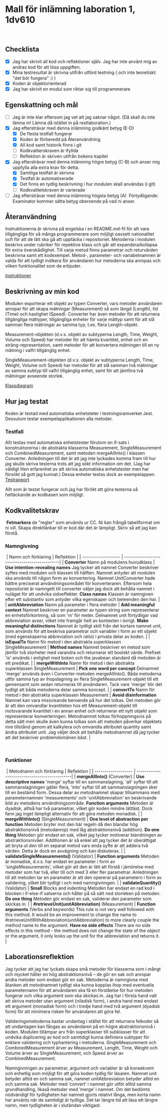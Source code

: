 # Mall för inlämning laboration 1, 1dv610
​
## Checklista
- [x] Jag har skrivit all kod och reflektioner själv. Jag har inte använt mig av andras kod för att lösa uppgiften.
- [x] Mina testresultat är skrivna utifrån utförd testning ( och inte teoretiskt: "det bör fungera" :) )
- [x] Koden är objektorienterad
- [x] Jag har skrivit en modul som riktar sig till programmerare
​
## Egenskattning och mål
- [ ] Jag är inte klar eftersom jag vet att jag saknar något. (Då skall du inte lämna in! Lämna då istället in på restlaboration.)
- [x] Jag eftersträvar med denna inlämning godkänt betyg (E-D)
  - [x] De flesta testfall fungerar
  - [x] Koden är förberedd på Återanvändning
  - [x] All kod samt historik finns i git 
  - [ ] Kodkvaliterskraven är ifyllda
  - [ ] Reflektion är skriven utifrån bokens kapitel 
- [x] Jag eftersträvar med denna inlämning högre betyg (C-B) och anser mig uppfylla alla extra krav för detta. 
  - [x] Samtliga testfall är skrivna
  - [x] Testfall är automatiserade
  - [x] Det finns en tydlig beskrivning i hur modulen skall användas (i git)
  - [ ] Kodkvalitetskraven är varierade 
- [ ] Jag eftersträvar med denna inlämning högsta betyg (A) 
​
Förtydligande: Examinator kommer sätta betyg oberoende på vad ni anser. 
​
## Återanvändning
Instruktionerna är skrivna på engelska i en README.md-fil för att vara tillgängliga för så många programmerare som möjligt oavsett nationalitet och för att de lätt ska gå att upptäcka i repositoriet. Metoderna i modulen beskrivs under rubriker för repektive klass och går att expandera/kollapsa för extra överskådlighet. Till varje metod finns parametrar och returvärden beskrivna samt ett kodexempel. Metod-, parameter- och variabelnamnen är valda för att tydligt indikera för användaren hur metoderna ska anropas och vilken funktionalitet som de erbjuder.

[Instruktioner](./README.md)
​
## Beskrivning av min kod
Modulen exporterar ett objekt av typen Converter, vars metoder användaren anropar för att skapa mätningar (Measurement) så som längd (Length), tid (Time) och hastighet (Speed). Converter har även metoder för att returnera tillgängliga mättyper, tillgängliga enheter för varje mättyp samt för att slå samman flera mätningar av samma typ, t.ex. flera Length-objekt.

Measurement-objekten (d.v.s. objekt av subtyperna Length, Time, Weight, Volume och Speed) har metoder för att hämta kvantitet, enhet och en sträng-representation, samt metoder för att konvertera mätningen till en ny mätning i valfri tillgänglig enhet.

SingleMeasurement-objekten (d.v.s. objekt av subtyperna Length, Time, Weight, Volume och Speed) har metoder för att slå samman två mätningar av samma subtyp till valfri tillgänglig enhet, samt för att jämföra två mätningar avseende storlek.

[Klassdiagram](./images/class-diagram.jpeg)
​
## Hur jag testat
Koden är testad med automatiska enhetsteter i testningsramverket Jest. Dessutom testar exempelapplikationen alla metoder.
​
### Testfall
Allt testas med automatiska enhetstester förutom en if-sats i konstruktorerna i de abstrakta klasserna Measurement, SingleMeasurement och CombinedMeasurement, samt metoden mergeAllInto() i klassen Converter. Anledningen till det är att jag inte lyckades komma fram till hur jag skulle skriva testerna trots att jag sökt information om det. (Jag har väldigt liten erfarenhet av att skriva automatiska enhetstester men har försökt så gott jag kunnat.) Dessa enheter testas dock av exempelappen.
​
[Testrapport](./images/testrapport.jpg)

Allt som är testat fungerar och jag har förökt att göra testerna så heltäckande av kodbasen som möjligt. 
​
## Kodkvalitetskrav
​
**Fetmarkera** de "regler" som används ur CC. Ni kan frångå tabellformat om ni vill. Skapa direktlänkar till er kod där det är lämpligt. Skriv så att jag kan förstå.
​
### Namngivning
​
| Namn och förklaring  | Reflektion                                   |
| -------------------  | ---------------------------------------------|
| __Converter__ Namn på modulens huvudklass | __Use intention-revealing names__ Jag tycker att namnet Converter beskriver syftes med modulen och klassen till hälften. Namnet antyder att modulen ska används till någon form av konvertering. Namnet UnitConverter hade bättre preciserat användningsområdet för konverteraren. Eftersom hela repositoriet är namngett till converter väljer jag dock att behålla namnet i nuläget för att undvika sidoeffekter. __Class names__ Klassen är namngiven efter ett substantiv som antyder vilka egenskaper och beteenden den har. |
| __unitAbbreviation__ Namn på parameter i flera metoder | __Add meaningful context__ Namnet beskriver en parameter av typen string som representerar en enhetsförkortning, så som 'm' för meter. Delnamnet unit förtydligar vad abbreviation avser, vilket inte framgår helt av kontexten i övrigt. __Make meaningful distinctions__ Namnet är tydligt skilt från det kortare namnet unit, som används för att beskriva parametrar och variabler i form av ett objekt (med egenskaperna abbreviation och ratio) i privata delar av koden. |
| __isEqualTo__ Namn för metod i den abstrakta superklassen SingleMeasurement | __Method names__ Namnet beskriver en metod som jämför två storheter med varandra och returnerar ett boolskt värde. Prefixet 'is' används i enlighet med boken och the javabean standard då metoden är ett predikat. |
| __mergeWithInto__ Namn för metod i den abstrakta superklassen SingleMeasurement | __Pick one word per concept__ Delnamnet 'merge' används även i Converter-metoden mergeAllInto(). Båda metoderna utför samma typ av ihopslagning av flera SingleMeasurement-objekt till ett gemensamt som sedan returneras till användaren. Tack vare 'merge' blir det tydligt att båda metoderna delar samma koncept. |
| __convertTo__ Namn för metod i den abstrakta superklassen Measurement | __Avoid disinformation__ Namnet kan vara missvisande beroende på hur det tolkas. Det metoden gör är att den omvandlar kvantiteten hos ett Measurement-objekt till motsvarande kvantitet i en annan enhet och returnerar ett nytt objekt som representerar konverteringen. Metodnamnet tolkas förhoppningsvis på detta sätt men skulle även kunna tolkas som att metoden påverkar objektets inre tillstånd genom att kalkylera och omvandla attributet quantity samt ändra attributet unit. Jag väljer dock att behålla metodnamnet då jag tycker att det beskriver problemdomänen bäst. |

​
### Funktioner
​
| Metodnamn och förklaring  | Reflektion                                   |
| -------------------  | ---------------------------------------------|
| __mergeAllInto()__ (Converter) | __Use descriptive names__ 'merge' syftar till en sammanslagning, 'all' syftar till att sammanslagningen gäller flera, 'into' syftar till att sammanslagningen sker till en bestämd form. Dessa delar av metodnamnet skapar tillsammans med parameternamnen 'measurements' och 'unitAbbreviation'  en beskrivande bild av metodens användningsområde. __Function arguments__ Metoden är dyadisk, alltså har två parametrar, vilket gör koden mindre lättläst. Dock fann jag inget lämpligt alternativ för att göra metoden monadisk. |
| __mergeWithInto()__ (SingleMeasurement) | __One level of abstraction per function__ Metoden bryter mot den här regeln då den blandar hög abstraktionsnivå (metodanrop) med låg abstraktionsnivå (addition). __Do one thing__ Metoden gör endast en sak, vilket jag tycker motiverar blandningen av abstraktionsnivåer. Additionen är så enkel att jag tycker det är oberättigat att bryta ut den till en separat metod vars enda syfte är att addera två värden. Detta är dock en avvägning och kan diskuteras.                                               |
| __validateSingleMeasurements()__ (Validator) | __Function arguments__ Metoden är monadisk, d.v.s. har endast en parameter i form av 'singleMeasurements', vilket gör att den är lätt att förstå i jämörelse med metoder som har två, eller till och med 3 eller fler parametrar. Anledningen till att metoden tar en parameter är att den opererar på parametern i form av validering, vilket blir tydligt i och med namngivningen.                                             |
| __validateQuantity()__ (Validator) | __Small__ Blocks and indenting Metoden har endast en rad kod i blocken i if-else-if satserna och håller på så sätt ned storleken på metoden. __Do one thing__ Metoden gör endast en sak, validerar den parameter som skickas in.                                             |
| __#retrieveUnit(unitAbbreviation)__ (Measurement) | __Function arguments__ (Verbs and keywords) This rule is not very well followed with this method. It would be an improvement to change the name to #retrieveUnitWithAbbreviation(unitAbbreviation) to more clearly couple the method name to the argument. __Have no side effects__ There are no side effects in this method - the method does not change the state of the object or the argument, it only looks up the unit for the abbreviation and returns it.                                              |
​
## Laborationsreflektion
Jag tycker att jag har lyckats skapa små metoder för klasserna som i mångt och mycket håller en hög abstraktionsnivå – de gör en sak och anropar andra metoder som endast gör en sak. Metoderna är namngivna med åtanken att metodnamnet tydligt ska kunna kopplas ihop med eventuella parameternamn för att användaren ska få en förståelse för hur metoden fungerar och vilka argument som ska skickas in. Jag har i första hand valt att skriva metoder utan argument (niladisk form), i andra hand med endast ett argument (monadisk form) och i tredje hand med två argument (dyadisk form) för att minimera risken för användaren att göra fel.   

Valideringsmetoderna kastar undantag i stället för att returnera felkoder så att undantagen kan fångas av användaren på en högre abstraktionsnivå i koden. Modulen tillämpar arv från superklasser till subklasser för att undvika duplicering av kod och samtidigt kunna definiera subtyper för enklare validering och typhantering i metoderna. SingleMeasurement och CombinedMeasurement ärver av Measurement, Length, Time, Weight och Volume ärver av SingleMeasurement, och Speed ärver av CombinedMeasurement.   

Namngivningen av parametrar, argument och variabler är så konsekvent och enhetlig som möjligt för att göra koden tydlig för läsaren. Namnet unit betyder alltid en och samma sak, namnet unitAbbreviation betyder alltid en och samma sak. Metoder med ’convert’ i namnet gör utför alltid samma grundhandling, likaså metoder med ’merge’ i namnet. Om det bedömts nödvändigt för tydligheten har namnet gjorts relativt långa, men korta namn har använts när de samtidigt är tydliga. Det tar längre tid att läsa ett längre namn, men tydligheten är i slutändan viktigast.
